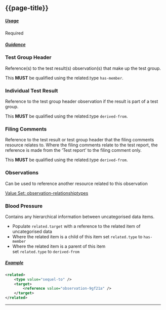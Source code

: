 ## {{page-title}}

<h5><ins>Usage</ins></h5>

<span class="mro-circle required" title="Required"></span> Required

<h5><ins>Guidance</ins></h5>

### Test Group Header

Reference(s) to the test result(s) observation(s) that make up the test group.

This **MUST** be qualified using the related.type `has-member`.

### Individual Test Result

Reference to the test group header observation if the result is part of a test group.

This **MUST** be qualified using the related.type `derived-from`.

### Filing Comments

Reference to the test result or test group header that the filing comments resource relates to. Where the filing comments relate to the test report, the reference is made from the ‘Test report’ to the filing comment only.

This **MUST** be qualified using the related.type `derived-from`.

### Observations

Can be used to reference another resource related to this observation

<i class="fa fa-link"></i> [Value Set: observation-relationshiptypes](http://hl7.org/fhir/stu3/valueset-observation-relationshiptypes.html)

### Blood Pressure

Contains any hierarchical information between uncategorised data items.

- Populate `related.target` with a reference to the related item of uncategorised data
- Where the related item is a child of this item set `related.type` to `has-member`
- Where the related item is a parent of this item set `related.type` to `derived-from`

<h5><ins>Example</ins></h5>

```xml
<related>
    <type value="sequel-to" />
    <target>
        <reference value="observation-9gf21a" />
    </target>
</related>
```

---